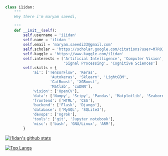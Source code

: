<!-- https://komarev.com/ghpvc/?username=KiLJ4EdeN&color=blue -->
```python
class i1idan:
    """
    Hey there i'm maryam saeedi,
 
    """
    def __init__(self):
        self.username = 'i1idan'
        self.name = 'i1idan '
        self.email = 'maryam.saeedi33@gmail.com'
        self.scholar = 'https://scholar.google.com/citations?user=M7RO3xAAAAAJ&hl=en'
        self.kaggle = 'https://www.kaggle.com/i1idan'
        self.interests = ['Artificial Intelligence', 'Computer Vision',
                          'Signal Processing', 'Cognitive Sciences']
        self.skills = {
            'ai': ['TensorFlow', 'Keras', 
                    'Autokeras', 'Sklearn', 'LightGBM',
                    'CatBoost', 'XGBoost',
                    'Matlab', 'cuDNN'],
            'vision': ['OpenCV'],
            'data': ['Numpy', 'Scipy', 'Pandas', 'Matplotlib', 'Seaborn'],
            'frontend': ['HTML', 'CSS'],
            'backend': ['Flask', 'Django'],
            'database': ['MySQL', 'SQLite3'],
            'devops': ['ngrok'],
            'tools': ['git', 'Jupyter notebook'],
            'misc': ['bash', 'GNU/Linux', 'ARM'],
        }

```


[![i1idan's github stats](https://github-readme-stats.vercel.app/api?username=i1idan)](https://github.com/i1idan/github-readme-stats)


[![Top Langs](https://github-readme-stats.vercel.app/api/top-langs/?username=i1idan&hide=jupyter%20notebook)](https://github.com/i1idan/github-readme-stats)

